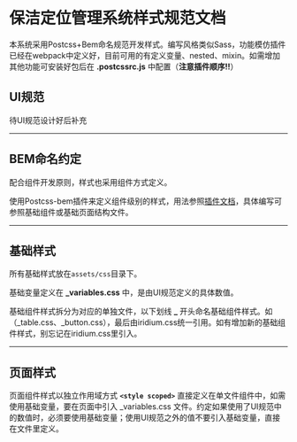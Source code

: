 # 保洁定位管理系统样式规范文档
本系统采用Postcss+Bem命名规范开发样式。编写风格类似Sass，功能模仿插件已经在webpack中定义好，目前可用的有定义变量、nested、mixin。如需增加其他功能可安装好包后在 **.postcssrc.js** 中配置（**注意插件顺序!!**）

## UI规范
待UI规范设计好后补充

---

## BEM命名约定
配合组件开发原则，样式也采用组件方式定义。

使用Postcss-bem插件来定义组件级别的样式，用法参照[插件文档](https://github.com/supermonkeyz/postcss-bem-fix#postcss-bem-)，具体编写可参照基础组件或基础页面结构文件。

---

## 基础样式
所有基础样式放在`assets/css`目录下。

基础变量定义在 **_variables.css** 中，是由UI规范定义的具体数值。

基础组件样式拆分为对应的单独文件，以下划线 **\_** 开头命名基础组件样式。如（\_table.css、\_button.css），最后由iridium.css统一引用。如有增加新的基础组件样式，别忘记在iridium.css里引入。

---

## 页面样式
页面组件样式以独立作用域方式 **`<style scoped>`** 直接定义在单文件组件中，如需使用基础变量，要在页面中引入 _variables.css 文件。约定如果使用了UI规范中的数值时，必须要使用基础变量；使用UI规范之外的值不要引入基础变量，直接在文件里定义。

